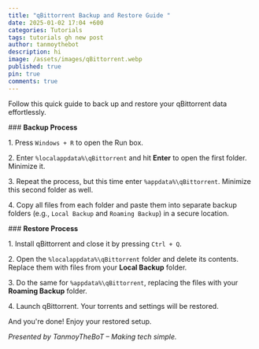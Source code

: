 ```yaml
---
title: "qBittorrent Backup and Restore Guide "
date: 2025-01-02 17:04 +600
categories: Tutorials
tags: tutorials gh new post
author: tanmoythebot
description: hi
image: /assets/images/qBittorrent.webp
published: true
pin: true
comments: true
---
```

Follow this quick guide to back up and restore your qBittorrent data effortlessly.

\### **Backup Process**

1\. Press `Windows + R` to open the Run box.

2\. Enter `%localappdata%\qBittorrent` and hit **Enter** to open the first folder. Minimize it.

3\. Repeat the process, but this time enter `%appdata%\qBittorrent`. Minimize this second folder as well.

4\. Copy all files from each folder and paste them into separate backup folders (e.g., `Local Backup` and `Roaming Backup`) in a secure location.

\### **Restore Process**

1\. Install qBittorrent and close it by pressing `Ctrl + Q`.

2\. Open the `%localappdata%\qBittorrent` folder and delete its contents. Replace them with files from your **Local Backup** folder.

3\. Do the same for `%appdata%\qBittorrent`, replacing the files with your **Roaming Backup** folder.

4\. Launch qBittorrent. Your torrents and settings will be restored.

And you're done! Enjoy your restored setup.

_Presented by TanmoyTheBoT – Making tech simple._